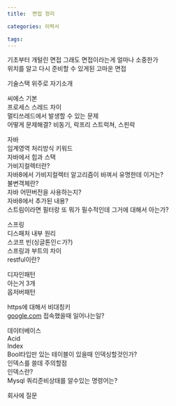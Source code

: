 ```yaml
---
title:  면접 정리

categories: 이력서

tags: 
---
```


  
  
기초부터 개털린 면접 그래도 면접이라는게 얼마나 소중한가  
위치를 알고 다시 준비할 수 있게된 고마운 면접  
  
기술스택 위주로 자기소개  
  
씨에스 기본  
프로세스 스레드 차이  
멀티쓰레드에서 발생할 수 있는 문제  
어떻게 문제해결? 비동기, 락프리 스트럭쳐, 스핀락  
  
  
  
  
자바  
임계영역 처리방식 키워드  
자바에서 힙과 스택  
가비지컬렉터란?  
자바8에서 가비지컬렉터 알고리즘이 바껴서 유명한데 이거는?  
불변객체란?  
자바 어떤버전을 사용하는지?  
자바8에서 추가된 내용?  
스트림이라면 필터랑 또 뭐가 필수적인데 그거에 대해서 아는가?  
  
  
  
  
스프링  
디스패처 내부 원리  
스코프 빈(싱글톤인ㄷ가?)  
스프링과 부트의 차이  
restful이란?  
  
  
  
  
  
디자인패턴  
아는거 3개  
옵저버패턴  
  
  
  
  
https에 대해서 비대칭키  
 [google.com](http://google.com)  접속했을때 일어나는일?  
  
  
  
  
데이터베이스  
Acid  
Index  
Bool타입만 있는 테이블이 있을때 인덱싱할것인가?  
인덱스를 쓸데 주의할점  
인덱스란?  
Mysql 쿼리준비상태를 알수있는 명령어는?  
  
  
  
회사에 질문  
